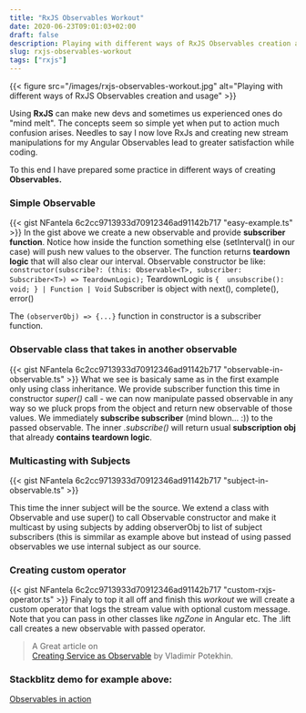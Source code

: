 ```yaml
---
title: "RxJS Observables Workout"
date: 2020-06-23T09:01:03+02:00
draft: false
description: Playing with different ways of RxJS Observables creation and usage.
slug: rxjs-observables-workout
tags: ["rxjs"]
---
```

{{< figure src="/images/rxjs-observables-workout.jpg" alt="Playing with different ways of RxJS Observables creation and usage" >}}

Using **RxJS** can make new devs and sometimes us experienced ones do "mind melt". The concepts seem so simple yet when put to action much confusion arises.
Needles to say I now love RxJs and creating new stream manipulations for my Angular Observables lead to greater satisfaction while coding.

To this end I have prepared some practice in different ways of creating **Observables.**

### Simple Observable 
{{< gist NFantela 6c2cc9713933d70912346ad91142b717 "easy-example.ts" >}}
In the gist above we create a new observable and provide **subscriber function**. Notice how inside the function something else (setInterval() in our case)
will push new values to the observer. The function returns **teardown logic**  that will also clear our interval.
 Observable<T> constructor be like:
` constructor(subscribe?: (this: Observable<T>, subscriber: Subscriber<T>) => TeardownLogic);`
 TeardownLogic is `{  unsubscribe(): void; } | Function | Void`
 Subscriber is object with  next(), complete(), error()

 The `(observerObj) => {...}` function in constructor is a subscriber function.

### Observable class that takes in another observable 
{{< gist NFantela 6c2cc9713933d70912346ad91142b717 "observable-in-observable.ts" >}}
What we see is basicaly same as in the first example only using class inheritance. We provide subscriber function this time in constructor *super()* call - we can now manipulate passed
observable in any way so we pluck props from the object and return new observable of those values. We
immediately **subscribe subscriber** (mind blown... :)) to the passed observable. The inner *.subscribe()* will return usual **subscription obj** that already **contains teardown logic**.

### Multicasting with Subjects
{{< gist NFantela 6c2cc9713933d70912346ad91142b717 "subject-in-observable.ts" >}}

This time the inner subject will be the source. We extend a class with Observable and use super() to call Observable constructor and make it multicast by using subjects by adding observerObj to list
of subject subscribers (this is simmilar as example above but instead of using passed  observables we use internal subject as our source.

### Creating custom operator
{{< gist NFantela 6c2cc9713933d70912346ad91142b717 "custom-rxjs-operator.ts" >}}
Finaly to top it all off and finish this *workout* we will create a custom operator that logs the stream value with optional custom message. Note that you can pass in other classes like *ngZone* in Angular etc.
The .lift call creates a new observable with passed operator.

> A Great article on  
> [Creating Service as Observable](https://medium.com/its-tinkoff/service-as-observable-29ce7fa9085b)  by Vladimir Potekhin.


### Stackblitz demo for example above:
[Observables in action](https://stackblitz.com/edit/rxjs-observable-workout)